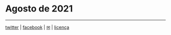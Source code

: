 # Agosto de 2021

***

[twitter](https://twitter.com/mrclmlt) | [facebook](https://www.facebook.com/mrclmlt) | [✉](mailto:mrclmlt@gmail.com) | [licença](http://creativecommons.org/licenses/by/4.0/)
